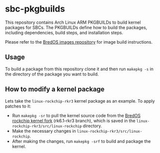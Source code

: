# sbc-pkgbuilds 
This repository contains Arch Linux ARM PKGBUILDs to build kernel packages for SBCs.
The PKGBUILDs define how to build the packages, including dependencies, build steps, and installation steps.


Please refer to the [BredOS images repository](https://github.com/BredOS/images) for image build instructions.

## Usage
To build a package from this repository clone it and then run `makepkg -s` in the directory of the package you want to build.

## How to modify a kernel package
Lets take the `linux-rockchip-rkr3` kernel package as an example. To apply patches to it:
- Run `makepkg -sr` to pull the kernel source code from the [BredOS rockchip kernel fork](https://github.com/BredOS/linux-rockchip) (rk6.1-rkr3 branch), which is saved in the `linux-rockchip-rkr3/src/linux-rockchip` directory.
- Make the necessary changes in `linux-rockchip-rkr3/src/linux-rockchip`.
- After making the changes, run `makepkg -srf` to build and package the kernel.

